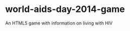 world-aids-day-2014-game
========================

An HTML5 game with information on living with HIV
